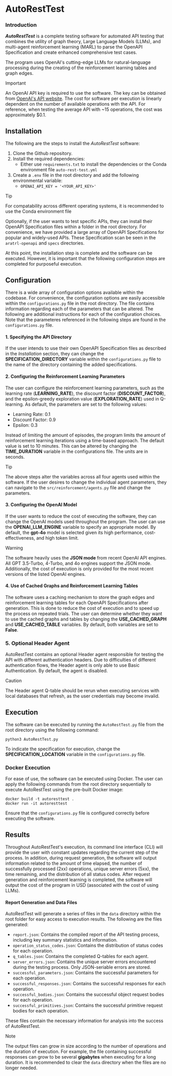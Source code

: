 # AutoRestTest

### Introduction
***AutoRestTest*** is a complete testing software for automated API testing that combines the utility of graph
theory, Large Language Models (LLMs), and multi-agent reinforcement learning (MARL) to parse the OpenAPI Specification
and create enhanced comprehensive test cases.

The program uses OpenAI's cutting-edge LLMs for natural-language processing during the creating of the reinforcement 
learning tables and graph edges. 

> [!Important]
> An OpenAI API key is required to use the software. The key can be obtained 
> from [OpenAI's API website](https://openai.com/index/openai-api/). The cost for software per execution is linearly 
> dependent on the number of available operations with the API. For reference, when testing the average API with
> ~15 operations, the cost was approximately $0.1. 

## Installation

The following are the steps to install the *AutoRestTest* software:
1. Clone the Github repository.
2. Install the required dependencies:
   - Either use `requirements.txt` to install the dependencies or the Conda environment file `auto-rest-test.yml`
3. Create a `.env` file in the root directory and add the following environmental variable:
   - `OPENAI_API_KEY = '<YOUR_API_KEY>'` 

> [!TIP]
> For compatability across different operating systems, it is recommended to use the Conda environment file

Optionally, if the user wants to test specific APIs, they can install their OpenAPI Specification files within a folder
in the root directory. For convenience, we have provided a large array of OpenAPI Specifications for popular and 
widely-used APIs. These Specification scan be seen in the `aratrl-openapi` and `specs` directories.

At this point, the installation step is complete and the software can be executed. However, it is important that the
following configuration steps are completed for purposeful execution.

## Configuration

There is a wide array of configuration options available within the codebase. For convenience, the configuration options
are easily accessible within the `configurations.py` file in the root directory. The file contains information
regarding each of the parameters that can be altered. The following are additional instructions for each of the configuration choices.
Note that the parameteres referenced in the following steps are found in the `configurations.py` file.

#### 1. Specifying the API Directory

If the user intends to use their own OpenAPI Specification files as described in the *Installation* section, 
they can change the **SPECIFICATION_DIRECTORY** variable within the `configurations.py` file to the name of the directory containing the
added specifications.

#### 2. Configuring the Reinforcement Learning Parameters

The user can configure the reinforcement learning parameters, such as the learning rate (**LEARNING_RATE**), the discount factor (**DISCOUNT_FACTOR**), 
and the epsilon-greedy exploration value (**EXPLORATION_RATE**) used in Q-learning. As default, the parameters are set to the following values:
- Learning Rate: 0.1
- Discount Factor: 0.9
- Epsilon: 0.3

Instead of limiting the amount of episodes, the program limits the amount of reinforcement learning iterations using a 
time-based approach. The default value is set to 10 minutes. This can be altered by changing the **TIME_DURATION** variable in the configurations file. The units are in seconds.

> [!TIP]
> The above steps alter the variables across all four agents used within the software. If the user desires to change
> the individual agent parameters, they can navigate to the `src/reinforcement/agents.py` file and change the parameters.

#### 3. Configuring the OpenAI Model

If the user wants to reduce the cost of executing the software, they can change the OpenAI models used throughout 
the program. The user can use the **OPENAI_LLM_ENGINE** variable to specify an appropriate model. By default, the **gpt-4o**
model is selected given its high performance, cost-effectiveness, and high token limit.

> [!WARNING]
> The software heavily uses the **JSON mode** from recent OpenAI API engines. All GPT 3.5-Turbo, 4-Turbo, and 4o engines support the JSON mode. 
> Additionally, the cost of execution is only provided for the most recent versions of the listed OpenAI engines.

#### 4. Use of Cached Graphs and Reinforcement Learning Tables

The software uses a caching mechanism to store the graph edges and reinforcement learning tables for each OpenAPI 
Specifications after generation. This is done to reduce the cost of execution and to speed up the process on repeated
trials. The user can determine whether they want to use the cached graphs and tables by changing the **USE_CACHED_GRAPH**
and **USE_CACHED_TABLE** variables. By default, both variables are set to **False**.

### 5. Optional Header Agent

AutoRestTest contains an optional Header agent responsible for testing the API with different authentication headers. Due to difficulties 
of different authentication flows, the Header agent is only able to use Basic Authentication. By default, the agent is disabled.

> [!CAUTION]
> The Header agent Q-table should be rerun when executing services with local databases that refresh, as the user
> credentials may become invalid.

## Execution

The software can be executed by running the `AutoRestTest.py` file from the root directory using the following command:
```
python3 AutoRestTest.py
```
To indicate the specification for execution, change the **SPECIFICATION_LOCATION** variable in the `configurations.py` file.

### Docker Execution

For ease of use, the software can be executed using Docker. The user can apply the following commands from the 
root directory sequentially to execute AutoRestTest using the pre-built Docker image:

```
docker build -t autoresttest .
docker run -it autoresttest
```

Ensure that the `configurations.py` file is configured correctly before executing the software.

## Results

Throughout AutoRestTest's execution, its command line interface (CLI) will provide the user with constant updates regarding
the current step of the process. In addition, during request generation, the software will output information related to
the amount of time elapsed, the number of successfully processed (2xx) operations, unique server errors (5xx), the time remaining, 
and the distribution of all status codes. After request generation and reinforcement learning is completed, the software will output
the cost of the program in USD (associated with the cost of using LLMs). 

#### Report Generation and Data Files

AutoRestTest will generate a series of files in the `data` directory within the root folder for easy access to execution results. 
The following are the files generated:
- `report.json`: Contains the compiled report of the API testing process, including key summary statistics and information.
- `operation_status_codes.json`: Contains the distribution of status codes for each operation.
- `q_tables.json`: Contains the completed Q-tables for each agent.
- `server_errors.json`: Contains the unique server errors encountered during the testing process. Only JSON-seriable errors are stored.
- `successful_parameters.json`: Contains the successful parameters for each operation.
- `successful_responses.json`: Contains the successful responses for each operation.
- `successful_bodies.json`: Contains the successful object request bodies for each operation.
- `successful_primitives.json`: Contains the successful primitive request bodies for each operation.

These files contain the necessary information for analysis into the success of AutoRestTest. 

> [!NOTE]
> The output files can grow in size according to the number of operations and the duration of execution. 
> For example, the file containing successful responses can grow to be several **gigabytes** when executing for a long duration. 
> It is recommended to clear the `data` directory when the files are no longer needed.




